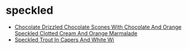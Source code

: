 # speckled

 * [Chocolate Drizzled Chocolate Scones With Chocolate And Orange Speckled Clotted Cream And Orange Marmalade](../../index/c/chocolate-drizzled-chocolate-scones-with-chocolate-and-orange-speckled-clotted-cream-and-orange-marmalade.json)
 * [Speckled Trout In Capers And White Wi](../../index/s/speckled-trout-in-capers-and-white-wi.json)
